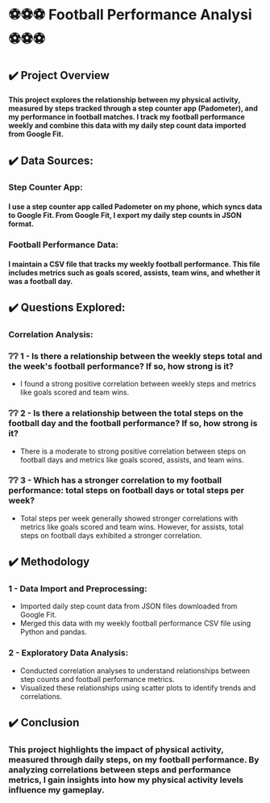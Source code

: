 # ⚽⚽⚽ Football Performance Analysi ⚽⚽⚽

## ✔️ Project Overview

#### This project explores the relationship between my physical activity, measured by steps tracked through a step counter app (Padometer), and my performance in football matches. I track my football performance weekly and combine this data with my daily step count data imported from Google Fit.

## ✔️  Data Sources:

### Step Counter App:
#### I use a step counter app called Padometer on my phone, which syncs data to Google Fit. From Google Fit, I export my daily step counts in JSON format.

###  Football Performance Data:

#### I maintain a CSV file that tracks my weekly football performance. This file includes metrics such as goals scored, assists, team wins, and whether it was a football day.

## ✔️ Questions Explored:

###  Correlation Analysis:

### ❔❔ 1 - Is there a relationship between the weekly steps total and the week's football performance? If so, how strong is it?

* I found a strong positive correlation between weekly steps and metrics like goals scored and team wins.

### ❔❔ 2 - Is there a relationship between the total steps on the football day and the football performance? If so, how strong is it?

* There is a moderate to strong positive correlation between steps on football days and metrics like goals scored, assists, and team wins.

### ❔❔ 3 - Which has a stronger correlation to my football performance: total steps on football days or total steps per week?

* Total steps per week generally showed stronger correlations with metrics like goals scored and team wins. However, for assists, total steps on football days exhibited a stronger correlation.

## ✔️ Methodology

### 1 - Data Import and Preprocessing:

- Imported daily step count data from JSON files downloaded from Google Fit.
- Merged this data with my weekly football performance CSV file using Python and pandas.

### 2 - Exploratory Data Analysis:

- Conducted correlation analyses to understand relationships between step counts and football performance metrics.
- Visualized these relationships using scatter plots to identify trends and correlations.

## ✔️ Conclusion

###  This project highlights the impact of physical activity, measured through daily steps, on my football performance. By analyzing correlations between steps and performance metrics, I gain insights into how my physical activity levels influence my gameplay.
